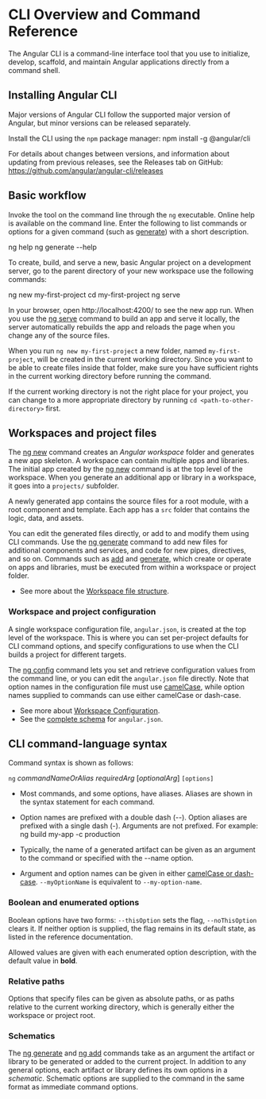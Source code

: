 # CLI Overview and Command Reference

The Angular CLI is a command-line interface tool that you use to initialize, develop, scaffold, and maintain Angular applications directly from a command shell.

## Installing Angular CLI

Major versions of Angular CLI follow the supported major version of Angular, but minor versions can be released separately.

Install the CLI using the `npm` package manager:
<code-example language="bash">
npm install -g @angular/cli
</code-example>

For details about changes between versions, and information about updating from previous releases,
see the Releases tab on GitHub: https://github.com/angular/angular-cli/releases

## Basic workflow

Invoke the tool on the command line through the `ng` executable.
Online help is available on the command line.
Enter the following to list commands or options for a given command (such as [generate](cli/generate)) with a short description.

<code-example language="bash">
ng help
ng generate --help
</code-example>

To create, build, and serve a new, basic Angular project on a development server, go to the parent directory of your new workspace use the following commands:

<code-example language="bash">
ng new my-first-project
cd my-first-project
ng serve
</code-example>

In your browser, open http://localhost:4200/ to see the new app run.
When you use the [ng serve](cli/serve) command to build an app and serve it locally, the server automatically rebuilds the app and reloads the page when you change any of the source files.

<div class="alert is-helpful">

When you run `ng new my-first-project` a new folder, named `my-first-project`, will be created in the current working directory. Since you want to be able to create files inside that folder, make sure you have sufficient rights in the current working directory before running the command.

If the current working directory is not the right place for your project, you can change to a more appropriate directory by running `cd <path-to-other-directory>` first.

</div>

## Workspaces and project files

The [ng new](cli/new) command creates an _Angular workspace_ folder and generates a new app skeleton.
A workspace can contain multiple apps and libraries.
The initial app created by the [ng new](cli/new) command is at the top level of the workspace.
When you generate an additional app or library in a workspace, it goes into a `projects/` subfolder.

A newly generated app contains the source files for a root module, with a root component and template.
Each app has a `src` folder that contains the logic, data, and assets.

You can edit the generated files directly, or add to and modify them using CLI commands.
Use the [ng generate](cli/generate) command to add new files for additional components and services, and code for new pipes, directives, and so on.
Commands such as [add](cli/add) and [generate](cli/generate), which create or operate on apps and libraries, must be executed from within a workspace or project folder.

- See more about the [Workspace file structure](guide/file-structure).

### Workspace and project configuration

A single workspace configuration file, `angular.json`, is created at the top level of the workspace.
This is where you can set per-project defaults for CLI command options, and specify configurations to use when the CLI builds a project for different targets.

The [ng config](cli/config) command lets you set and retrieve configuration values from the command line, or you can edit the `angular.json` file directly.
Note that option names in the configuration file must use [camelCase](guide/glossary#case-types), while option names supplied to commands can use either camelCase or dash-case.

- See more about [Workspace Configuration](guide/workspace-config).
- See the [complete schema](https://github.com/angular/angular-cli/wiki/angular-workspace) for `angular.json`.

## CLI command-language syntax

Command syntax is shown as follows:

`ng` _commandNameOrAlias_ _requiredArg_ [*optionalArg*] `[options]`

- Most commands, and some options, have aliases. Aliases are shown in the syntax statement for each command.

- Option names are prefixed with a double dash (--).
  Option aliases are prefixed with a single dash (-).
  Arguments are not prefixed.
  For example:
  <code-example language="bash">
  ng build my-app -c production
  </code-example>

- Typically, the name of a generated artifact can be given as an argument to the command or specified with the --name option.

- Argument and option names can be given in either
  [camelCase or dash-case](guide/glossary#case-types).
  `--myOptionName` is equivalent to `--my-option-name`.

### Boolean and enumerated options

Boolean options have two forms: `--thisOption` sets the flag, `--noThisOption` clears it.
If neither option is supplied, the flag remains in its default state, as listed in the reference documentation.

Allowed values are given with each enumerated option description, with the default value in **bold**.

### Relative paths

Options that specify files can be given as absolute paths, or as paths relative to the current working directory, which is generally either the workspace or project root.

### Schematics

The [ng generate](cli/generate) and [ng add](cli/add) commands take as an argument the artifact or library to be generated or added to the current project.
In addition to any general options, each artifact or library defines its own options in a _schematic_.
Schematic options are supplied to the command in the same format as immediate command options.
